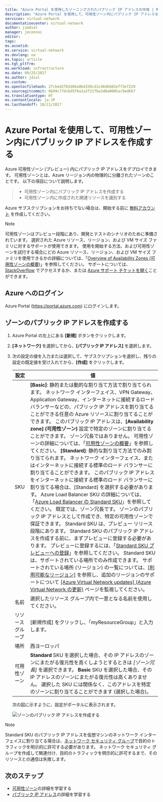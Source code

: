 ```yaml
---
title: "Azure Portal を使用したゾーニングされたパブリック IP アドレスの作成 | Microsoft Docs"
description: "Azure Portal を使用して、可用性ゾーン内にパブリック IP アドレスを作成します。"
services: virtual-network
documentationcenter: virtual-network
author: jimdial
manager: jeconnoc
editor: 
tags: 
ms.assetid: 
ms.service: virtual-network
ms.devlang: na
ms.topic: article
ms.tgt_pltfrm: 
ms.workload: infrastructure
ms.date: 09/25/2017
ms.author: jdial
ms.custom: 
ms.openlocfilehash: 2fcbed2f83d66a0b4336cd1c464bb02eff3ef229
ms.sourcegitcommit: 6699c77dcbd5f8a1a2f21fba3d0a0005ac9ed6b7
ms.translationtype: HT
ms.contentlocale: ja-JP
ms.lasthandoff: 10/11/2017
---
```

# <a name="create-a-public-ip-address-in-an-availability-zone-with-the-azure-portal"></a>Azure Portal を使用して、可用性ゾーン内にパブリック IP アドレスを作成する

Azure 可用性ゾーン (プレビュー) 内にパブリック IP アドレスをデプロイできます。 可用性ゾーンとは、Azure リージョン内の物理的に分離されたゾーンのことです。 以下の項目について説明します。

> * 可用性ゾーン内にパブリック IP アドレスを作成する
> * 可用性ゾーン内に作成された関連リソースを識別する

Azure サブスクリプションをお持ちでない場合は、開始する前に [無料アカウント](https://azure.microsoft.com/free/?WT.mc_id=A261C142F) を作成してください。

> [!NOTE]
> 可用性ゾーンはプレビュー段階にあり、開発とテストのシナリオのために準備されています。 選択された Azure リソース、リージョン、および VM サイズ ファミリに対するサポートが使用できます。 使用を開始する方法、および可用性ゾーンを試行する場合にどの Azure リソース、リージョン、および VM サイズ ファミリを使用できるかの詳細については、「[Overview of Availability Zones (可用性ゾーンの概要)](https://docs.microsoft.com/azure/availability-zones/az-overview)」を参照してください。 サポートについては、[StackOverflow](https://stackoverflow.com/questions/tagged/azure-availability-zones) でアクセスするか、または [Azure サポート チケットを開く](../azure-supportability/how-to-create-azure-support-request.md?toc=%2fazure%2fvirtual-network%2ftoc.json)ことができます。

## <a name="log-in-to-azure"></a>Azure へのログイン

Azure Portal (https://portal.azure.com) にログインします。 

## <a name="create-a-zonal-public-ip-address"></a>ゾーンのパブリック IP アドレスを作成する

1. Azure Portal の左上にある **[新規]** ボタンをクリックします。
2. **[ネットワーク]** を選択してから、**[パブリック IP アドレス]** を選択します。
3. 次の設定の値を入力または選択して、サブスクリプションを選択し、残りの設定の既定値を受け入れてから、**[作成]** をクリックします。

    |設定|値|
    |---|---|
    |SKU| **[Basic]**: 静的または動的な割り当て方法で割り当てられます。 ネットワーク インターフェイス、VPN Gateway、Application Gateway、インターネットに接続するロード バランサーなどの、パブリック IP アドレスを割り当てることができる任意の Azure リソースに割り当てることができます。 このパブリック IP アドレスは、**[Availability zone] (可用性ゾーン)** 設定で特定のゾーンに割り当てることができます。 ゾーン冗長ではありません。 可用性ゾーンの詳細については、「[可用性ゾーンの概要](https://docs.microsoft.com/azure/availability-zones/az-overview)」を参照してください。 **[Standard]**: 静的な割り当て方法でのみ割り当てられます。 ネットワーク インターフェイス、またはインターネットに接続する標準のロード バランサーに割り当てることができます。 このパブリック IP アドレスをインターネットに接続する標準のロード バランサーに割り当てる場合は、[Standard] を選択する必要があります。 Azure Load Balancer SKU の詳細については、「[Azure Load Balancer の Standard SKU](https://docs.microsoft.com/azure/load-balancer/load-balancer-standard-overview)」を参照してください。 既定では、ゾーン冗長です。 ゾーンのパブリック IP アドレスとして作成でき、特定の可用性ゾーンで保証できます。 Standard SKU は、プレビュー リリース段階にあります。 Standard SKU のパブリック IP アドレスを作成する前に、まずプレビューに登録する必要があります。 プレビューに登録するには、「[Standard SKU プレビューへの登録](https://docs.microsoft.com/azure/load-balancer/load-balancer-standard-overview#preview-sign-up)」を参照してください。 Standard SKU は、サポートされている場所でのみ作成できます。  サポートされている場所 (リージョン) の一覧については、[[利用可能なリージョン]](https://docs.microsoft.com/azure/load-balancer/load-balancer-standard-overview#region-availability) を参照し、追加のリージョンのサポートについて [[Azure Virtual Network updates] (Azure Virtual Network の更新)](https://azure.microsoft.com/updates/?product=virtual-network) ページを監視してください。|   
    |名前|選択したリソース グループ内で一意となる名前を使用してください。|
    |リソース グループ|[新規作成] をクリックし、「myResourceGroup」と入力します。|
    |場所|西ヨーロッパ|
    |可用性ゾーン|**Standard** SKU を選択した場合、その IP アドレスのゾーンにまたがる復元性を高くしようとするときは *[ゾーン冗長]* を選択できます。 **Basic** SKU を選択した場合、その IP アドレスのゾーンにまたがる復元性は高くありません。 選択した SKU には関係なく、このアドレスを特定のゾーンに割り当てることができます (選択した場合)。 |

    次の図に示すように、設定がポータルに表示されます。

    ![ゾーンのパブリック IP アドレスを作成する](./media/create-public-ip-availability-zone-portal/public-ip-address.png) 

> [!NOTE]
> Standard SKU のパブリック IP アドレスを仮想マシンのネットワーク インターフェイスに割り当てる場合は、[ネットワーク セキュリティ グループ](security-overview.md#network-security-groups)で目的のトラフィックを明示的に許可する必要があります。 ネットワーク セキュリティ グループを作成して関連付け、目的のトラフィックを明示的に許可するまで、そのリソースとの通信は失敗します。

## <a name="next-steps"></a>次のステップ

- [可用性ゾーン](https://docs.microsoft.com/azure/availability-zones/az-overview)の詳細を学習する
- [パブリック IP アドレス](virtual-network-public-ip-address.md?toc=%2fazure%2fvirtual-network%2ftoc.json)の詳細を学習する